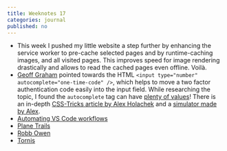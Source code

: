 ```yaml
---
title: Weeknotes 17
categories: journal
published: no
---
```

- This week I pushed my little website a step further by enhancing the service worker to pre-cache selected pages and by runtime-caching images, and all visited pages. This improves speed for image rendering drastically and allows to read the cached pages even offline. Voilà.
- [Geoff Graham](https://geoffgraham.me/theres-an-input-attribute-for-a-one-time-code/) pointed towards the HTML <code>&lt;input type="number" autocomplete="one-time-code" /></code>, which helps to move a two factor authentication code easily into the input field. While researching the topic, I found the <code>autocomplete</code> tag can have [plenty of values](https://developer.mozilla.org/en-US/docs/Web/HTML/Attributes/autocomplete)! There is an in-depth [CSS-Tricks article by Alex Holachek](https://css-tricks.com/better-form-inputs-for-better-mobile-user-experiences/) and a  [simulator made by Alex](https://better-mobile-inputs.netlify.app).
- [Automating VS Code workflows](https://css-tricks.com/some-little-improvements-to-my-vs-code-workflow-workspaces-icons-tasks/)
- [Plane Trails](https://codepen.io/chrisgannon/full/VwwRGQG)
- [Robb Owen](https://robbowen.digital)
- [Tornis](https://tornis.robbowen.digital)